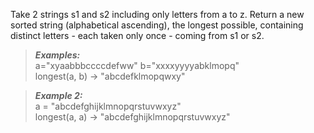 Take 2 strings s1 and s2 including only letters from a to z. Return a new sorted string (alphabetical ascending), the longest possible, containing distinct letters - each taken only once - coming from s1 or s2.


> ___Examples:___ <br>
a="xyaabbbccccdefww"
b="xxxxyyyyabklmopq" <br>
longest(a, b) -> "abcdefklmopqwxy"

> ___Example 2:___ <br>
a = "abcdefghijklmnopqrstuvwxyz" <br>
longest(a, a) -> "abcdefghijklmnopqrstuvwxyz"

